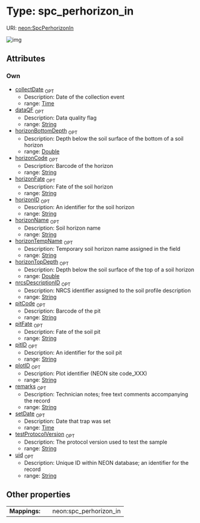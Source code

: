 
# Type: spc_perhorizon_in




URI: [neon:SpcPerhorizonIn](https://data.neonscience.org/SpcPerhorizonIn)


![img](http://yuml.me/diagram/nofunky;dir:TB/class/[SpcPerhorizonIn&#124;uid:string%20%3F;plotID:string%20%3F;remarks:string%20%3F;setDate:time%20%3F;collectDate:time%20%3F;pitID:string%20%3F;nrcsDescriptionID:string%20%3F;horizonID:string%20%3F;horizonTempName:string%20%3F;horizonName:string%20%3F;horizonTopDepth:double%20%3F;horizonBottomDepth:double%20%3F;testProtocolVersion:string%20%3F;dataQF:string%20%3F;pitCode:string%20%3F;pitFate:string%20%3F;horizonCode:string%20%3F;horizonFate:string%20%3F])

## Attributes


### Own

 * [collectDate](collectDate.md)  <sub>OPT</sub>
    * Description: Date of the collection event
    * range: [Time](types/Time.md)
 * [dataQF](dataQF.md)  <sub>OPT</sub>
    * Description: Data quality flag
    * range: [String](types/String.md)
 * [horizonBottomDepth](horizonBottomDepth.md)  <sub>OPT</sub>
    * Description: Depth below the soil surface of the bottom of a soil horizon
    * range: [Double](types/Double.md)
 * [horizonCode](horizonCode.md)  <sub>OPT</sub>
    * Description: Barcode of the horizon
    * range: [String](types/String.md)
 * [horizonFate](horizonFate.md)  <sub>OPT</sub>
    * Description: Fate of the soil horizon
    * range: [String](types/String.md)
 * [horizonID](horizonID.md)  <sub>OPT</sub>
    * Description: An identifier for the soil horizon
    * range: [String](types/String.md)
 * [horizonName](horizonName.md)  <sub>OPT</sub>
    * Description: Soil horizon name
    * range: [String](types/String.md)
 * [horizonTempName](horizonTempName.md)  <sub>OPT</sub>
    * Description: Temporary soil horizon name assigned in the field
    * range: [String](types/String.md)
 * [horizonTopDepth](horizonTopDepth.md)  <sub>OPT</sub>
    * Description: Depth below the soil surface of the top of a soil horizon
    * range: [Double](types/Double.md)
 * [nrcsDescriptionID](nrcsDescriptionID.md)  <sub>OPT</sub>
    * Description: NRCS identifier assigned to the soil profile description
    * range: [String](types/String.md)
 * [pitCode](pitCode.md)  <sub>OPT</sub>
    * Description: Barcode of the pit
    * range: [String](types/String.md)
 * [pitFate](pitFate.md)  <sub>OPT</sub>
    * Description: Fate of the soil pit
    * range: [String](types/String.md)
 * [pitID](pitID.md)  <sub>OPT</sub>
    * Description: An identifier for the soil pit
    * range: [String](types/String.md)
 * [plotID](plotID.md)  <sub>OPT</sub>
    * Description: Plot identifier (NEON site code_XXX)
    * range: [String](types/String.md)
 * [remarks](remarks.md)  <sub>OPT</sub>
    * Description: Technician notes; free text comments accompanying the record
    * range: [String](types/String.md)
 * [setDate](setDate.md)  <sub>OPT</sub>
    * Description: Date that trap was set
    * range: [Time](types/Time.md)
 * [testProtocolVersion](testProtocolVersion.md)  <sub>OPT</sub>
    * Description: The protocol version used to test the sample
    * range: [String](types/String.md)
 * [uid](uid.md)  <sub>OPT</sub>
    * Description: Unique ID within NEON database; an identifier for the record
    * range: [String](types/String.md)

## Other properties

|  |  |  |
| --- | --- | --- |
| **Mappings:** | | neon:spc_perhorizon_in |


